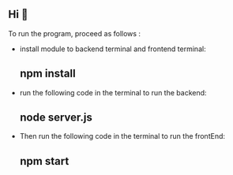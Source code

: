 ## Hi 👋
To run the program, proceed as follows :
<ul>
  <li>
 install module to backend terminal and frontend terminal:
 <h2>npm install</h2>
    
  </li>
  <li>
run the following code in the terminal to run the backend:
<h2>node server.js</h2>
    
  </li>
  
  <li>
Then run the following code in the terminal to run the frontEnd:
<h2>npm start</h2>
    
  </li>
</ul>



